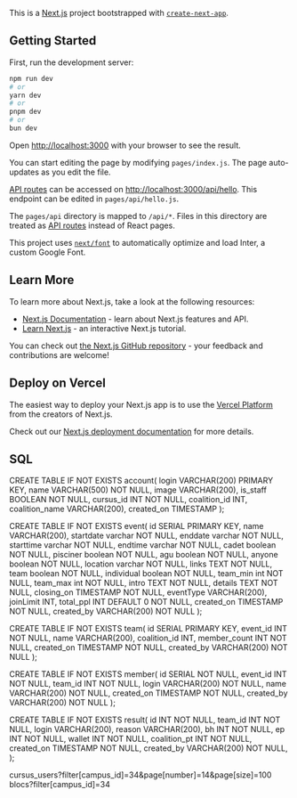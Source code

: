 This is a [Next.js](https://nextjs.org/) project bootstrapped with [`create-next-app`](https://github.com/vercel/next.js/tree/canary/packages/create-next-app).

## Getting Started

First, run the development server:

```bash
npm run dev
# or
yarn dev
# or
pnpm dev
# or
bun dev
```

Open [http://localhost:3000](http://localhost:3000) with your browser to see the result.

You can start editing the page by modifying `pages/index.js`. The page auto-updates as you edit the file.

[API routes](https://nextjs.org/docs/api-routes/introduction) can be accessed on [http://localhost:3000/api/hello](http://localhost:3000/api/hello). This endpoint can be edited in `pages/api/hello.js`.

The `pages/api` directory is mapped to `/api/*`. Files in this directory are treated as [API routes](https://nextjs.org/docs/api-routes/introduction) instead of React pages.

This project uses [`next/font`](https://nextjs.org/docs/basic-features/font-optimization) to automatically optimize and load Inter, a custom Google Font.

## Learn More

To learn more about Next.js, take a look at the following resources:

- [Next.js Documentation](https://nextjs.org/docs) - learn about Next.js features and API.
- [Learn Next.js](https://nextjs.org/learn) - an interactive Next.js tutorial.

You can check out [the Next.js GitHub repository](https://github.com/vercel/next.js/) - your feedback and contributions are welcome!

## Deploy on Vercel

The easiest way to deploy your Next.js app is to use the [Vercel Platform](https://vercel.com/new?utm_medium=default-template&filter=next.js&utm_source=create-next-app&utm_campaign=create-next-app-readme) from the creators of Next.js.

Check out our [Next.js deployment documentation](https://nextjs.org/docs/deployment) for more details.


## SQL

CREATE TABLE IF NOT EXISTS account(
    login VARCHAR(200) PRIMARY KEY,
    name VARCHAR(500) NOT NULL,
    image VARCHAR(200),
    is_staff BOOLEAN NOT NULL,
    cursus_id INT NOT NULL,
    coalition_id INT,
    coalition_name VARCHAR(200),
    created_on TIMESTAMP
);

CREATE TABLE IF NOT EXISTS event(
    id SERIAL PRIMARY KEY,
    name VARCHAR(200),
    startdate varchar NOT NULL,
    enddate varchar NOT NULL,
    starttime varchar NOT NULL,
    endtime varchar NOT NULL,
    cadet boolean NOT NULL,
    pisciner boolean NOT NULL,
    agu boolean NOT NULL,
    anyone boolean NOT NULL,
    location varchar NOT NULL,
    links TEXT NOT NULL,
    team boolean NOT NULL,
    individual boolean NOT NULL,
    team_min int NOT NULL,
    team_max int NOT NULL,
    intro TEXT NOT NULL,
    details TEXT NOT NULL,
    closing_on TIMESTAMP NOT NULL,
    eventType VARCHAR(200),
    joinLimit INT,
    total_ppl INT DEFAULT 0 NOT NULL,
    created_on TIMESTAMP NOT NULL,
    created_by VARCHAR(200) NOT NULL
);

CREATE TABLE IF NOT EXISTS team(
    id SERIAL PRIMARY KEY,
    event_id INT NOT NULL,
    name VARCHAR(200),
    coalition_id INT,
    member_count INT NOT NULL,
    created_on TIMESTAMP NOT NULL,
    created_by VARCHAR(200) NOT NULL
);

CREATE TABLE IF NOT EXISTS member(
    id SERIAL NOT NULL,
    event_id INT NOT NULL,
    team_id INT NOT NULL,
    login VARCHAR(200) NOT NULL,
    name VARCHAR(200) NOT NULL,
    created_on TIMESTAMP NOT NULL,
    created_by VARCHAR(200) NOT NULL
);

CREATE TABLE IF NOT EXISTS result(
    id INT NOT NULL,
    team_id INT NOT NULL,
    login VARCHAR(200),
    reason VARCHAR(200),
    bh INT NOT NULL,
    ep INT NOT NULL,
    wallet INT NOT NULL,
    coalition_pt INT NOT NULL,
    created_on TIMESTAMP NOT NULL,
    created_by VARCHAR(200) NOT NULL,
);

cursus_users?filter[campus_id]=34&page[number]=14&page[size]=100
blocs?filter[campus_id]=34